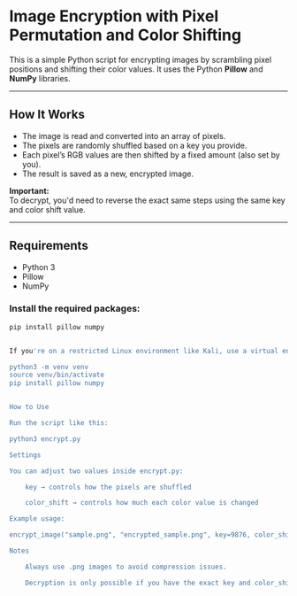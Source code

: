 # Image Encryption with Pixel Permutation and Color Shifting

This is a simple Python script for encrypting images by scrambling pixel positions and shifting their color values. It uses the Python **Pillow** and **NumPy** libraries.

---

## How It Works

- The image is read and converted into an array of pixels.
- The pixels are randomly shuffled based on a key you provide.
- Each pixel’s RGB values are then shifted by a fixed amount (also set by you).
- The result is saved as a new, encrypted image.

**Important:**  
To decrypt, you'd need to reverse the exact same steps using the same key and color shift value.

---

## Requirements

- Python 3
- Pillow
- NumPy

### Install the required packages:

```bash
pip install pillow numpy


If you're on a restricted Linux environment like Kali, use a virtual environment:

python3 -m venv venv
source venv/bin/activate
pip install pillow numpy


How to Use

Run the script like this:

python3 encrypt.py

Settings

You can adjust two values inside encrypt.py:

    key → controls how the pixels are shuffled

    color_shift → controls how much each color value is changed

Example usage:

encrypt_image("sample.png", "encrypted_sample.png", key=9876, color_shift=50)

Notes

    Always use .png images to avoid compression issues.

    Decryption is only possible if you have the exact key and color_shift values used during encryption.
